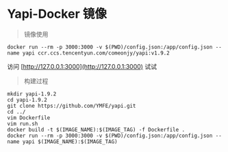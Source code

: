# Yapi-Docker 镜像

> 镜像使用

```shell
docker run --rm -p 3000:3000 -v $(PWD)/config.json:/app/config.json --name yapi ccr.ccs.tencentyun.com/comeonjy/yapi:v1.9.2
```
访问 [http://127.0.0.1:3000](http://127.0.0.1:3000) 试试

> 构建过程

```shell
mkdir yapi-1.9.2
cd yapi-1.9.2
git clone https://github.com/YMFE/yapi.git
cd ../
vim Dockerfile
vim run.sh
docker build -t $(IMAGE_NAME):$(IMAGE_TAG) -f Dockerfile .
docker run --rm -p 3000:3000 -v $(PWD)/config.json:/app/config.json --name yapi $(IMAGE_NAME):$(IMAGE_TAG)
```